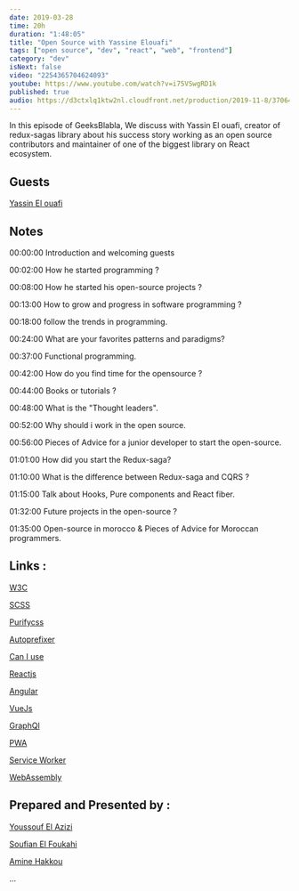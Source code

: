 ```yaml
---
date: 2019-03-28
time: 20h
duration: "1:48:05"
title: "Open Source with Yassine Elouafi"
tags: ["open source", "dev", "react", "web", "frontend"]
category: "dev"
isNext: false
video: "2254365704624093"
youtube: https://www.youtube.com/watch?v=i75VSwgRD1k
published: true
audio: https://d3ctxlq1ktw2nl.cloudfront.net/production/2019-11-8/37064067-48000-2-7061c427555f3.m4a
---
```


In this episode of GeeksBlabla, We discuss with Yassin El ouafi, creator of redux-sagas library about his success story working as an open source contributors and maintainer of one of the biggest library on React ecosystem.

## Guests

[Yassin El ouafi](https://twitter.com/yassineelouafi2/)

## Notes

00:00:00 Introduction and welcoming guests

00:02:00 How he started programming ?

00:08:00 How he started his open-source projects ?

00:13:00 How to grow and progress in software programming ?

00:18:00 follow the trends in programming.

00:24:00 What are your favorites patterns and paradigms?

00:37:00 Functional programming.

00:42:00 How do you find time for the opensource ?

00:44:00 Books or tutorials ?

00:48:00 What is the "Thought leaders".

00:52:00 Why should i work in the open source.

00:56:00 Pieces of Advice for a junior developer to start the open-source.

01:01:00 How did you start the Redux-saga?

01:10:00 What is the difference between Redux-saga and CQRS ?

01:15:00 Talk about Hooks, Pure components and React fiber.

01:32:00 Future projects in the open-source ?

01:35:00 Open-source in morocco & Pieces of Advice for Moroccan programmers.

## Links :

[W3C](https://www.w3.org/)

[SCSS](https://sass-lang.com/)

[Purifycss](https://purifycss.online/)

[Autoprefixer](https://autoprefixer.github.io/)

[Can I use](https://caniuse.com/)

[Reactjs](https://reactjs.org/)

[Angular](https://angular.io/)

[VueJs](https://vuejs.org/)

[GraphQl](https://graphql.org/)

[PWA](https://developer.mozilla.org/en-US/docs/Web/Progressive_web_apps)

[Service Worker](https://developers.google.com/web/ilt/pwa/introduction-to-service-worker)

[WebAssembly](https://webassembly.org/)

## Prepared and Presented by :

[Youssouf El Azizi](https://twitter.com/elaziziyoussouf/)

[Soufian El Foukahi](https://twitter.com/soufianelf/)

[Amine Hakkou](https://twitter.com/amine_hakkou/)

...
